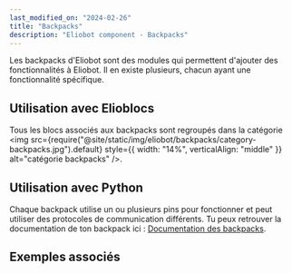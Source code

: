 ```yaml
---
last_modified_on: "2024-02-26"
title: "Backpacks"
description: "Eliobot component - Backpacks"
---
```


Les backpacks d'Eliobot sont des modules qui permettent d'ajouter des fonctionnalités à Eliobot.
Il en existe plusieurs, chacun ayant une fonctionnalité spécifique.

## Utilisation avec Elioblocs

Tous les blocs associés aux backpacks sont regroupés dans la catégorie <img src={require("@site/static/img/eliobot/backpacks/category-backpacks.jpg").default} style={{ width: "14%", verticalAlign: "middle" }} alt="catégorie backpacks" />.

## Utilisation avec Python

Chaque backpack utilise un ou plusieurs pins pour fonctionner et peut utiliser des protocoles de communication différents.
Tu peux retrouver la documentation de ton backpack ici : [Documentation des backpacks](/docs/eliobot/backpacks).

## Exemples associés